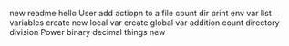 new readme
hello User
add actiopn to a file
count dir
print env var
list variables
create new local var
create global var
addition
count directory
division
Power
binary
decimal things
new

